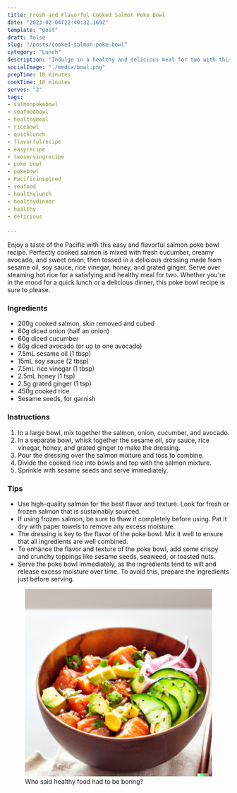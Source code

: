 ```yaml
---
title: Fresh and Flavorful Cooked Salmon Poke Bowl
date: "2023-02-04T22:40:32.169Z"
template: "post"
draft: false
slug: "/posts/cooked-salmon-poke-bowl"
category: "Lunch"
description: "Indulge in a healthy and delicious meal for two with this easy salmon poke bowl recipe. Perfect for a quick and satisfying lunch or dinner."
socialImage: "./media/bowl.png"
prepTime: 10 minutes
cookTime: 10 minutes
serves: "2"
tags:
- salmonpokebowl
- seafoodbowl
- healthymeal
- ricebowl
- quicklunch
- flavorfulrecipe
- easyrecipe
- twoservingrecipe
- poke bowl
- pokebowl
- Pacificinspired
- seafood
- healthylunch
- healthydinner
- healthy
- delicious

---
```


Enjoy a taste of the Pacific with this easy and flavorful salmon poke bowl recipe. Perfectly cooked salmon is
mixed with fresh cucumber, creamy avocado, and sweet onion, then tossed in a delicious dressing made from
sesame oil, soy sauce, rice vinegar, honey, and grated ginger. Serve over steaming hot rice for a satisfying
and healthy meal for two. Whether you're in the mood for a quick lunch or a delicious dinner, this poke bowl
recipe is sure to please.

### Ingredients

- 200g cooked salmon, skin removed and cubed
- 60g diced onion (half an onion)
- 60g diced cucumber
- 60g diced avocado (or up to one avocado)
- 7.5mL sesame oil (1 tbsp)
- 15mL soy sauce (2 tbsp)
- 7.5mL rice vinegar (1 tbsp)
- 2.5mL honey (1 tsp)
- 2.5g grated ginger (1 tsp)
- 450g cooked rice
- Sesame seeds, for garnish

### Instructions

1) In a large bowl, mix together the salmon, onion, cucumber, and avocado.
2) In a separate bowl, whisk together the sesame oil, soy sauce, rice vinegar, honey, and grated ginger to
   make the dressing.
3) Pour the dressing over the salmon mixture and toss to combine.
4) Divide the cooked rice into bowls and top with the salmon mixture.
5) Sprinkle with sesame seeds and serve immediately.

### Tips

- Use high-quality salmon for the best flavor and texture. Look for fresh or frozen salmon that is sustainably sourced.
- If using frozen salmon, be sure to thaw it completely before using. Pat it dry with paper towels to remove any excess moisture.
- The dressing is key to the flavor of the poke bowl. Mix it well to ensure that all ingredients are well combined.
- To enhance the flavor and texture of the poke bowl, add some crispy and crunchy toppings like sesame seeds, seaweed, or toasted nuts.
- Serve the poke bowl immediately, as the ingredients tend to wilt and release excess moisture over time. To avoid this, prepare the ingredients just before serving.

<figure style="pointer-events: none;">
<img src="./media/bowl.png" alt="Salmon poke bowl" />
<figcaption>Who said healthy food had to be boring?</figcaption>
</figure>
